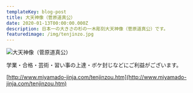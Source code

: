 ```yaml
---
templateKey: blog-post
title: 大天神像（菅原道真公）
date: 2020-01-13T00:00:00.000Z
description: 日本一の大きさの杉の一木彫刻大天神像（菅原道真公）です。
featuredimage: /img/tenjinzo.jpg
---
```


![大天神像（菅原道真公）](/img/tenjinzo.jpg)

学業・合格・芸術・習い事の上達・ボケ封じなどにご利益がございます。

[http://www.miyamado-jinja.com/tenjinzou.htm](http://www.miyamado-jinja.com/tenjinzou.htm)
